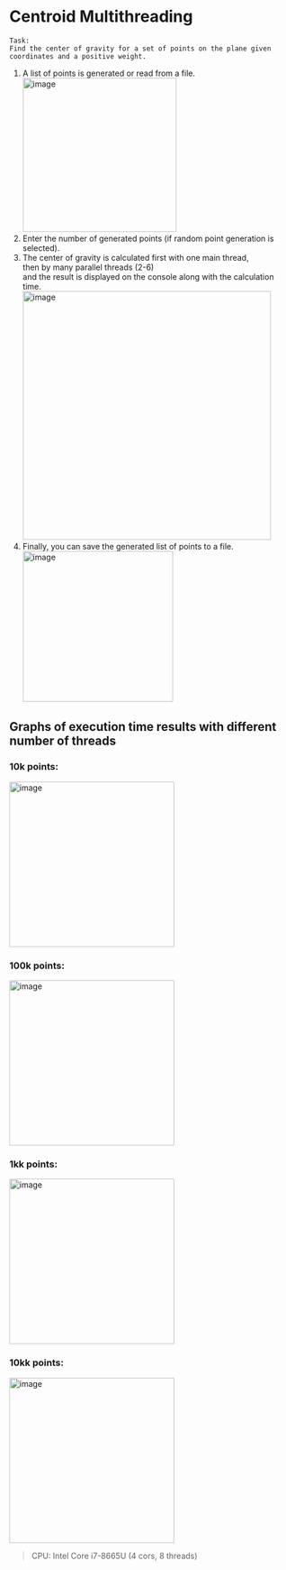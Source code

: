# Centroid Multithreading

`Task:`</br>
`Find the center of gravity for a set of points on the plane given coordinates and a positive weight.`

1.  A list of points is generated or read from a file.</br>
    <img width="273" alt="image" src="https://github.com/pmrochko/centroid-multithreading/assets/106275010/b02a1ee1-376b-4e06-b7bc-2cc1095ce90a"></br>
2.  Enter the number of generated points (if random point generation is selected).</br>
3.  The center of gravity is calculated first with one main thread, </br>
    then by many parallel threads (2-6) </br> 
    and the result is displayed on the console along with the calculation time.</br>
    <img width="441" alt="image" src="https://github.com/pmrochko/centroid-multithreading/assets/106275010/fc4e9dd5-8380-45b6-8fd6-9587bce4b19d"></br>
4.  Finally, you can save the generated list of points to a file.</br>
    <img width="267" alt="image" src="https://github.com/pmrochko/centroid-multithreading/assets/106275010/9639360e-fc58-4549-acc3-046f7fbcf581"></br>
    
## Graphs of execution time results with different number of threads
### 10k points:
  <img width="293" alt="image" src="https://github.com/pmrochko/centroid-multithreading/assets/106275010/fec90f0c-fb17-4002-885d-85c4951094c4"></br>
### 100k points:
  <img width="293" alt="image" src="https://github.com/pmrochko/centroid-multithreading/assets/106275010/64a81d89-c8aa-4a52-9491-b3d8ad24b999"></br>
### 1kk points: 
  <img width="293" alt="image" src="https://github.com/pmrochko/centroid-multithreading/assets/106275010/ed2084a8-06e2-459b-a222-bb193f36ea32"></br>
### 10kk points: 
  <img width="293" alt="image" src="https://github.com/pmrochko/centroid-multithreading/assets/106275010/0ff9bfc2-0bc9-4b37-8711-9da3b1147ad1"></br>
> CPU: Intel Core i7-8665U (4 cors, 8 threads)
